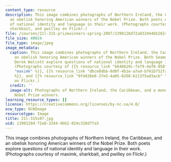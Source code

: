```yaml
---
content_type: resource
description: This image combines photographs of Northern Ireland, the Caribbean, and
  an obelisk honoring American winners of the Nobel Prize. Both poets explore questions
  of national identity and language in their work. (Photographs courtesy of maximk,
  sharkbait, and pwilley on Flickr.)
file: /courses/21l-315-prizewinners-spring-2007/1398128d72a832444bb2824c320d7fa3_21l-315s07.jpg
file_size: 40024
file_type: image/jpeg
image_metadata:
  caption: This image combines photographs of Northern Ireland, the Caribbean, and
    an obelisk honoring American winners of the Nobel Prize. Both Seamus Heaney and
    Derek Walcott explore questions of national identity and language in their work.
    (Photographs courtesy of {{% resource_link "b646629c-fe79-4af8-858f-c801883f4961"
    "maximk" %}}, {{% resource_link "dbce0dbb-8d0f-4b1e-a7ad-b701b752fa47" "sharkbait"
    %}}, and {{% resource_link "0fd428e6-37e5-4a85-8268-b113f5ad3acb" "pwilley" %}}
    on Flickr.)
  credit: ''
  image-alt: Photographs of Northern Ireland, the Caribbean, and a monument to American
    Nobel Prize winners.
learning_resource_types: []
license: https://creativecommons.org/licenses/by-nc-sa/4.0/
ocw_type: OCWImage
resourcetype: Image
title: 21l-315s07.jpg
uid: 1398128d-72a8-3244-4bb2-824c320d7fa3
---
```

This image combines photographs of Northern Ireland, the Caribbean, and an obelisk honoring American winners of the Nobel Prize. Both poets explore questions of national identity and language in their work. (Photographs courtesy of maximk, sharkbait, and pwilley on Flickr.)